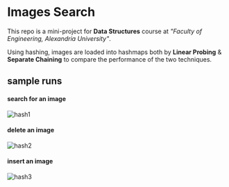 # Images Search

This repo is a mini-project for **Data Structures** course at _"Faculty of Engineering, Alexandria University"_.

Using hashing, images are loaded into hashmaps both by **Linear Probing** & **Separate Chaining** to compare the performance of the two techniques.


## sample runs


#### search for an image

![hash1](https://user-images.githubusercontent.com/42680230/56070400-ee361280-5d87-11e9-81c8-a3890555f145.PNG)


#### delete an image

![hash2](https://user-images.githubusercontent.com/42680230/56070420-04dc6980-5d88-11e9-9a4d-549d5a2c6251.PNG)


#### insert an image

![hash3](https://user-images.githubusercontent.com/42680230/56070465-39502580-5d88-11e9-8850-7f32e6d9e28d.PNG)
